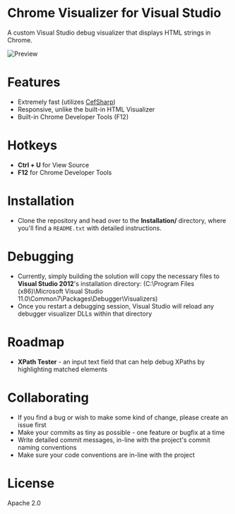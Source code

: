# Chrome Visualizer for Visual Studio

A custom Visual Studio debug visualizer that displays HTML strings in Chrome.

![Preview](https://raw.github.com/eladnava/chrome-visualizer/master/ChromeVisualizerIntegration/Resources/Screenshot.png)

# Features

* Extremely fast (utilizes [CefSharp](https://github.com/cefsharp/CefSharp))
* Responsive, unlike the built-in HTML Visualizer
* Built-in Chrome Developer Tools (F12)

# Hotkeys

* **Ctrl + U** for View Source
* **F12** for Chrome Developer Tools

# Installation

* Clone the repository and head over to the **Installation/** directory, where you'll find a `README.txt` with detailed instructions.

# Debugging

* Currently, simply building the solution will copy the necessary files to **Visual Studio 2012**'s installation directory:
(C:\Program Files (x86)\Microsoft Visual Studio 11.0\Common7\Packages\Debugger\Visualizers)
* Once you restart a debugging session, Visual Studio will reload any debugger visualizer DLLs within that directory

# Roadmap

* **XPath Tester** - an input text field that can help debug XPaths by highlighting matched elements

# Collaborating

* If you find a bug or wish to make some kind of change, please create an issue first
* Make your commits as tiny as possible - one feature or bugfix at a time
* Write detailed commit messages, in-line with the project's commit naming conventions
* Make sure your code conventions are in-line with the project

# License

Apache 2.0
